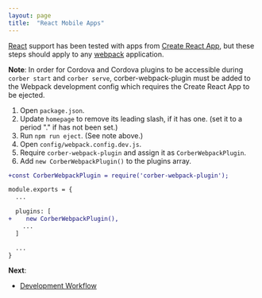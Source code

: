 ```yaml
---
layout: page
title:  "React Mobile Apps"
---
```


[React](https://reactjs.org/) support has been tested with apps from [Create React App](https://github.com/facebookincubator/create-react-app), but these steps should apply to any [webpack](https://webpack.js.org/) application.

**Note**: In order for Cordova and Cordova plugins to be accessible during `corber start` and `corber serve`, corber-webpack-plugin must be added to the Webpack development config which requires the Create React App to be ejected.

1. Open `package.json`.
2. Update `homepage` to remove its leading slash, if it has one. (set it to a period "." if has not been set.)
3. Run `npm run eject`. (See note above.)
4. Open `config/webpack.config.dev.js`.
5. Require `corber-webpack-plugin` and assign it as `CorberWebpackPlugin`.
6. Add `new CorberWebpackPlugin()` to the plugins array.

```diff
+const CorberWebpackPlugin = require('corber-webpack-plugin');

module.exports = {
  ...

  plugins: [
+    new CorberWebpackPlugin(),
    ...
  ]

  ...
}
```

**Next**:
- [Development Workflow](/pages/workflow/development-workflow)
